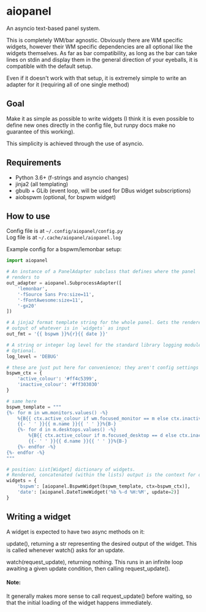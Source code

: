 # aiopanel

An asyncio text-based panel system.

This is completely WM/bar agnostic. Obviously there are WM specific widgets,
however their WM specific dependencies are all optional like the widgets
themselves. As far as bar compatibility, as long as the bar can take lines
on stdin and display them in the general direction of your eyeballs,
it is compatible with the default setup.

Even if it doesn't work with that setup, it is extremely simple to write
an adapter for it (requiring all of one single method)

## Goal

Make it as simple as possible to write widgets (I think it is even possible
to define new ones directly in the config file, but runpy docs make no
guarantee of this working).

This simplicity is achieved through the use of asyncio.

## Requirements

- Python 3.6+ (f-strings and asyncio changes)
- jinja2 (all templating)
- gbulb + GLib (event loop, will be used for DBus widget subscriptions)
- aiobspwm (optional, for bspwm widget)

## How to use

Config file is at `~/.config/aiopanel/config.py`<br/>
Log file is at `~/.cache/aiopanel/aiopanel.log`

Example config for a bspwm/lemonbar setup:

```python
import aiopanel

# An instance of a PanelAdapter subclass that defines where the panel
# renders to
out_adapter = aiopanel.SubprocessAdapter([
    'lemonbar',
    '-fSource Sans Pro:size=11',
    '-fFontAwesome:size=11',
    '-gx20'
])

# A jinja2 format template string for the whole panel. Gets the rendered
# output of whatever is in `widgets` as input
out_fmt = '{{ bspwm }}%{r}{{ date }}'

# A string or integer log level for the standard library logging module
# Optional.
log_level = 'DEBUG'

# these are just put here for convenience; they aren't config settings
bspwm_ctx = {
    'active_colour': '#ff4c5399',
    'inactive_colour': '#ff303030'
}

# same here
bspwm_template = """
{%- for m in wm.monitors.values() -%}
    %{B{{ ctx.active_colour if wm.focused_monitor == m else ctx.inactive_colour }}}
    {{- ' ' }}{{ m.name }}{{ ' ' }}%{B-}
    {%- for d in m.desktops.values() -%}
        %{B{{ ctx.active_colour if m.focused_desktop == d else ctx.inactive_colour }}}
        {{- ' ' }}{{ d.name }}{{ ' ' }}%{B-}
    {%- endfor -%}
{%- endfor -%}
"""

# position: List[Widget] dictionary of widgets.
# Rendered, concatenated (within the lists) output is the context for out_fmt
widgets = {
    'bspwm': [aiopanel.BspwmWidget(bspwm_template, ctx=bspwm_ctx)],
    'date': [aiopanel.DateTimeWidget('%b %-d %H:%M', update=2)]
}
```

## Writing a widget

A widget is expected to have two async methods on it:

update(), returning a str representing the desired output of the widget. This
is called whenever watch() asks for an update.

watch(request_update), returning nothing. This runs in an infinite loop
awaiting a given update condition, then calling request_update().

#### Note:

It generally makes more sense to call request_update() before waiting,
so that the initial loading of the widget happens immediately.
